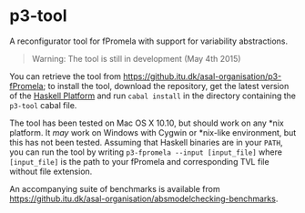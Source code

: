 p3-tool
===========

A reconfigurator tool for fPromela with support for variability abstractions.

> Warning: The tool is still in development (May 4th 2015)

You can retrieve the tool from <https://github.itu.dk/asal-organisation/p3-fPromela>; to install the tool, download the repository, get the latest version of the [Haskell Platform](https://www.haskell.org/platform/) and run `cabal install` in the directory containing the `p3-tool` cabal file.

The tool has been tested on Mac OS X 10.10, but should work on any *nix platform.
It _may_ work on Windows with Cygwin or *nix-like environment, but this has not been tested.
Assuming that Haskell binaries are in your `PATH`, you can run the tool by writing `p3-fpromela --input [input_file]` where `[input_file]` is the path to your fPromela and corresponding TVL file without file extension.


An accompanying suite of benchmarks is available from <https://github.itu.dk/asal-organisation/absmodelchecking-benchmarks>.
